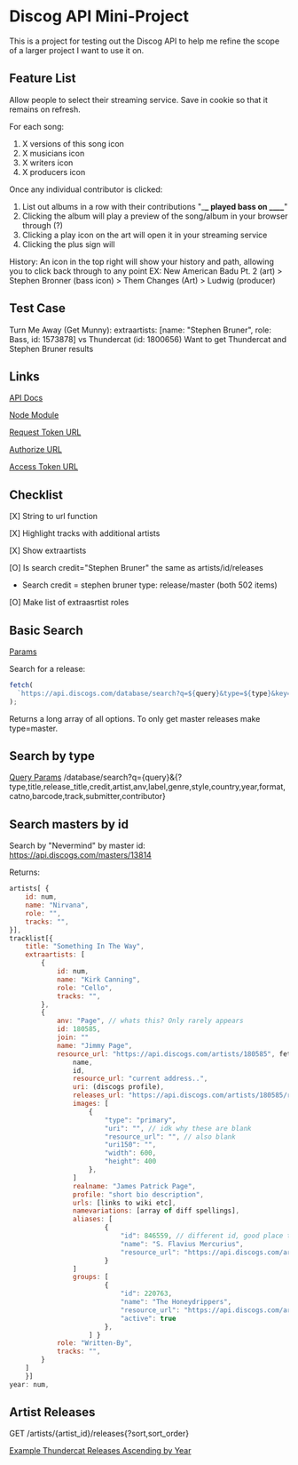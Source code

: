# Discog API Mini-Project

This is a project for testing out the Discog API to help me refine the scope of a larger project I want to use it on.

## Feature List

Allow people to select their streaming service. Save in cookie so that it remains on refresh.

For each song:

1. X versions of this song icon
2. X musicians icon
3. X writers icon
4. X producers icon

Once any individual contributor is clicked:

1. List out albums in a row with their contributions "\_**\_ played bass on \_\_\_\_**"
2. Clicking the album will play a preview of the song/album in your browser through (?)
3. Clicking a play icon on the art will open it in your streaming service
4. Clicking the plus sign will

History:
An icon in the top right will show your history and path, allowing you to click back through to any point
EX: New American Badu Pt. 2 (art) > Stephen Bronner (bass icon) > Them Changes (Art) > Ludwig (producer)

## Test Case

Turn Me Away (Get Munny): extraartists: [name: "Stephen Bruner", role: Bass, id: 1573878]
vs Thundercat (id: 1800656)
Want to get Thundercat and Stephen Bruner results

## Links

[API Docs](https://www.discogs.com/developers)

[Node Module](https://github.com/bartve/disconnect)

[Request Token URL](https://api.discogs.com/oauth/request_token)

[Authorize URL](https://www.discogs.com/oauth/authorize)

[Access Token URL](https://api.discogs.com/oauth/access_token)

## Checklist

[X] String to url function

[X] Highlight tracks with additional artists

[X] Show extraartists

[O] Is search credit="Stephen Bruner" the same as artists/id/releases

- Search credit = stephen bruner type: release/master (both 502 items)

[O] Make list of extraasrtist roles

## Basic Search

[Params](https://www.discogs.com/developers/#page:database,header:database-search)

Search for a release:

```js
fetch(
  `https://api.discogs.com/database/search?q=${query}&type=${type}&key=${consumerKey}&secret=${consumerSecret}`
);
```

Returns a long array of all options. To only get master releases make type=master.

## Search by type

[Query Params](https://www.discogs.com/developers#page:database,header:database-search)
/database/search?q={query}&{?type,title,release_title,credit,artist,anv,label,genre,style,country,year,format,catno,barcode,track,submitter,contributor}

## Search masters by id

Search by "Nevermind" by master id: <https://api.discogs.com/masters/13814>

Returns:

```js
artists[ {
    id: num,
    name: "Nirvana",
    role: "",
    tracks: "",
}],
tracklist[{
    title: "Something In The Way",
    extraartists: [
        {
            id: num,
            name: "Kirk Canning",
            role: "Cello",
            tracks: "",
        },
        {
            anv: "Page", // whats this? Only rarely appears
            id: 180585,
            join: ""
            name: "Jimmy Page",
            resource_url: "https://api.discogs.com/artists/180585", fetch JSON {
                name,
                id,
                resource_url: "current address..",
                uri: (discogs profile),
                releases_url: "https://api.discogs.com/artists/180585/releases", // the big one
                images: [
                    {
                        "type": "primary",
                        "uri": "", // idk why these are blank
                        "resource_url": "", // also blank
                        "uri150": "",
                        "width": 600,
                        "height": 400
                    },
                ]
                realname: "James Patrick Page",
                profile: "short bio description",
                urls: [links to wiki etc],
                namevariations: [array of diff spellings],
                aliases: [
                        {
                            "id": 846559, // different id, good place to look
                            "name": "S. Flavius Mercurius",
                            "resource_url": "https://api.discogs.com/artists/846559"
                        }
                ]
                groups: [
                        {
                            "id": 220763,
                            "name": "The Honeydrippers",
                            "resource_url": "https://api.discogs.com/artists/220763", // All this stuff ^^
                            "active": true
                        },
                    ] }
            role: "Written-By",
            tracks: "",
        }
    ]
    }]
year: num,
```

## Artist Releases

GET /artists/{artist_id}/releases{?sort,sort_order}

[Example Thundercat Releases Ascending by Year](https://api.discogs.com/artists/1800656/releases?sort=year&sort_order=asc`;)
